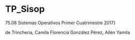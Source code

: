 # TP_Sisop

75.08 Sistemas Operativos
Primer Cuatrimestre 2017}

de Trincheria, Camila Florencia
González Pérez, Ailén Yamila
